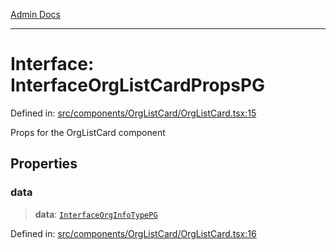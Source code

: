 [Admin Docs](/)

***

# Interface: InterfaceOrgListCardPropsPG

Defined in: [src/components/OrgListCard/OrgListCard.tsx:15](https://github.com/PalisadoesFoundation/talawa-admin/blob/main/src/components/OrgListCard/OrgListCard.tsx#L15)

Props for the OrgListCard component

## Properties

### data

> **data**: [`InterfaceOrgInfoTypePG`](../../../../utils/interfaces/interfaces/InterfaceOrgInfoTypePG.md)

Defined in: [src/components/OrgListCard/OrgListCard.tsx:16](https://github.com/PalisadoesFoundation/talawa-admin/blob/main/src/components/OrgListCard/OrgListCard.tsx#L16)
